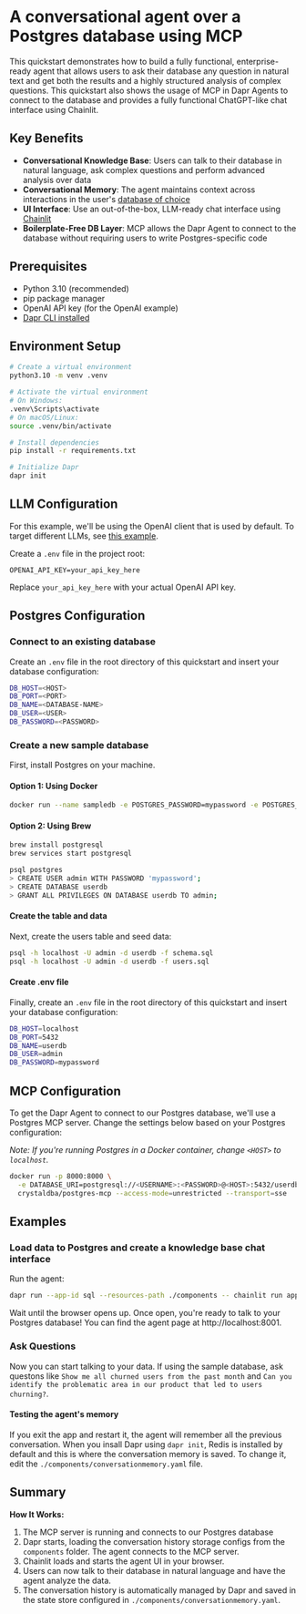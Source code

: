 # A conversational agent over a Postgres database using MCP

This quickstart demonstrates how to build a fully functional, enterprise-ready agent that allows users to ask their database any question in natural text and get both the results and a highly structured analysis of complex questions. This quickstart also shows the usage of MCP in Dapr Agents to connect to the database and provides a fully functional ChatGPT-like chat interface using Chainlit.

## Key Benefits

- **Conversational Knowledge Base**: Users can talk to their database in natural language, ask complex questions and perform advanced analysis over data
- **Conversational Memory**: The agent maintains context across interactions in the user's [database of choice](https://docs.dapr.io/reference/components-reference/supported-state-stores/)
- **UI Interface**: Use an out-of-the-box, LLM-ready chat interface using [Chainlit](https://github.com/Chainlit/chainlit)
- **Boilerplate-Free DB Layer**: MCP allows the Dapr Agent to connect to the database without requiring users to write Postgres-specific code

## Prerequisites

- Python 3.10 (recommended)
- pip package manager
- OpenAI API key (for the OpenAI example)
- [Dapr CLI installed](https://docs.dapr.io/getting-started/install-dapr-cli/)

## Environment Setup

```bash
# Create a virtual environment
python3.10 -m venv .venv

# Activate the virtual environment 
# On Windows:
.venv\Scripts\activate
# On macOS/Linux:
source .venv/bin/activate

# Install dependencies
pip install -r requirements.txt

# Initialize Dapr
dapr init
```

## LLM Configuration

For this example, we'll be using the OpenAI client that is used by default. To target different LLMs, see [this example](../02_llm_call_dapr/README.md).

Create a `.env` file in the project root:

```env
OPENAI_API_KEY=your_api_key_here
```

Replace `your_api_key_here` with your actual OpenAI API key.

## Postgres Configuration

### Connect to an existing database

Create an `.env` file in the root directory of this quickstart and insert your database configuration:

```bash
DB_HOST=<HOST>
DB_PORT=<PORT>
DB_NAME=<DATABASE-NAME>
DB_USER=<USER>
DB_PASSWORD=<PASSWORD>
```

### Create a new sample database

First, install Postgres on your machine.

#### Option 1: Using Docker

```bash
docker run --name sampledb -e POSTGRES_PASSWORD=mypassword -e POSTGRES_USER=admin -e POSTGRES_DB=userdb -p 5432:5432 -d postgres
```

#### Option 2: Using Brew

```bash
brew install postgresql
brew services start postgresql

psql postgres
> CREATE USER admin WITH PASSWORD 'mypassword';
> CREATE DATABASE userdb 
> GRANT ALL PRIVILEGES ON DATABASE userdb TO admin;
```

#### Create the table and data

Next, create the users table and seed data:

```bash
psql -h localhost -U admin -d userdb -f schema.sql
psql -h localhost -U admin -d userdb -f users.sql
```

#### Create .env file

Finally, create an `.env` file in the root directory of this quickstart and insert your database configuration:

```bash
DB_HOST=localhost
DB_PORT=5432
DB_NAME=userdb
DB_USER=admin
DB_PASSWORD=mypassword
```

## MCP Configuration

To get the Dapr Agent to connect to our Postgres database, we'll use a Postgres MCP server.
Change the settings below based on your Postgres configuration:

*Note: If you're running Postgres in a Docker container, change `<HOST>` to `localhost`.*

```bash
docker run -p 8000:8000 \
  -e DATABASE_URI=postgresql://<USERNAME>:<PASSWORD>@<HOST>:5432/userdb \
  crystaldba/postgres-mcp --access-mode=unrestricted --transport=sse
```

## Examples

### Load data to Postgres and create a knowledge base chat interface

Run the agent:

```bash
dapr run --app-id sql --resources-path ./components -- chainlit run app.py -w --port 8001
```

Wait until the browser opens up. Once open, you're ready to talk to your Postgres database!
You can find the agent page at http://localhost:8001.

### Ask Questions

Now you can start talking to your data. If using the sample database, ask questons like `Show me all churned users from the past month` and `Can you identify the problematic area in our product that led to users churning?`.

#### Testing the agent's memory

If you exit the app and restart it, the agent will remember all the previous conversation. When you insall Dapr using `dapr init`, Redis is installed by default and this is where the conversation memory is saved. To change it, edit the `./components/conversationmemory.yaml` file.

## Summary

**How It Works:**
1. The MCP server is running and connects to our Postgres database
2. Dapr starts, loading the conversation history storage configs from the `components` folder. The agent connects to the MCP server.
3. Chainlit loads and starts the agent UI in your browser.
4. Users can now talk to their database in natural language and have the agent analyze the data.
5. The conversation history is automatically managed by Dapr and saved in the state store configured in `./components/conversationmemory.yaml`.
